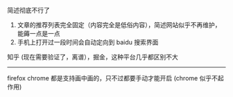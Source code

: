 简述彻底不行了

1. 文章的推荐列表完全固定（内容完全是低俗内容），简述网站似乎不再维护，能薅一点是一点
2. 手机上打开过一段时间会自动定向到 baidu 搜索界面

知乎 (现在需要验证了，离谱），掘金，这种平台几乎都区别不大

--- 

firefox chrome 都是支持画中画的，只不过都要手动才能开启 (chrome 似乎不起作用)